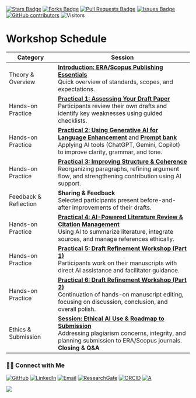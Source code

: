 <a href="https://github.com/drshahizan/short-course/stargazers"><img src="https://img.shields.io/github/stars/drshahizan/short-course" alt="Stars Badge"/></a>
<a href="https://github.com/drshahizan/short-course/network/members"><img src="https://img.shields.io/github/forks/drshahizan/short-course" alt="Forks Badge"/></a>
<a href="https://github.com/drshahizan/short-course/pulls"><img src="https://img.shields.io/github/issues-pr/drshahizan/short-course" alt="Pull Requests Badge"/></a>
<a href="https://github.com/drshahizan/short-course"><img src="https://img.shields.io/github/issues/drshahizan/short-course" alt="Issues Badge"/></a>
<a href="https://github.com/drshahizan/short-course/graphs/contributors"><img alt="GitHub contributors" src="https://img.shields.io/github/contributors/drshahizan/short-course?color=2b9348"></a>
![Visitors](https://api.visitorbadge.io/api/visitors?path=https%3A%2F%2Fgithub.com%2Fdrshahizan%2Fshort-course&labelColor=%23d9e3f0&countColor=%23697689&style=flat)

# Workshop Schedule

| **Category**          | **Session** |
| --------------------- | --------------------------------------------------------------------------------------------------------------------------------------------------------------------------------------------------- |
| Theory & Overview     | **[Introduction: ERA/Scopus Publishing Essentials](01mat.md)**  <br> Quick overview of standards, scopes, and expectations.                                                                         |
| Hands-on Practice     | **[Practical 1: Assessing Your Draft Paper](02mat.md)**  <br> Participants review their own drafts and identify key weaknesses using guided checklists.                                             |
| Hands-on Practice     | **[Practical 2: Using Generative AI for Language Enhancement](03mat.md)** and **[Prompt bank](05mat.md)**  <br> Applying AI tools (ChatGPT, Gemini, Copilot) to improve clarity, grammar, and tone. |
| Hands-on Practice     | **[Practical 3: Improving Structure & Coherence](04mat.md)** <br> Reorganizing paragraphs, refining argument flow, and strengthening contribution using AI support.                                 |
| Feedback & Reflection | **Sharing & Feedback**  <br> Selected participants present before-and-after improvements of their drafts.                                                                                           |
| Hands-on Practice     | **[Practical 4: AI-Powered Literature Review & Citation Management](06mat.md)**  <br> Using AI to summarize literature, integrate sources, and manage references ethically.                         |
| Hands-on Practice     | **[Practical 5: Draft Refinement Workshop (Part 1)](07mat.md)**  <br> Participants work on their manuscripts with direct AI assistance and facilitator guidance.                                    |
| Hands-on Practice     | **[Practical 6: Draft Refinement Workshop (Part 2)](08mat.md)**  <br> Continuation of hands-on manuscript editing, focusing on discussion, conclusion, and overall polish.                          |
| Ethics & Submission   | **[Session: Ethical AI Use & Roadmap to Submission](09mat.md)**  <br> Addressing plagiarism concerns, integrity, and planning submission to ERA/Scopus journals. <br> **Closing & Q&A**             |

### 🙌🏻 Connect with Me
<p align="left">
    <a href="https://github.com/drshahizan" target="_blank"><img alt="GitHub" src="https://img.shields.io/badge/-@drshahizan-181717?style=flat-square&logo=GitHub&logoColor=white"></a>
    <a href="https://www.linkedin.com/in/drshahizan" target="_blank"><img alt="LinkedIn" src="https://img.shields.io/badge/-drshahizan-blue?style=flat-square&logo=Linkedin&logoColor=white&link=https://www.linkedin.com/in/drshahizan/"></a>
    <a href="mailto:shahizan@utm.my" target="_blank"><img alt="Email" src="https://img.shields.io/badge/-shahizan@utm.my-c14438?style=flat-square&logo=Gmail&logoColor=white&link=mailto:shahizan@utm.my.com"></a>
    <a href="https://www.researchgate.net/profile/Mohd-Othman-28" target="_blank"><img alt="ResearchGate" src="https://img.shields.io/badge/-ResearchGate-00CCBB?style=flat-square&logo=ResearchGate&logoColor=white"></a>
    <a href="https://orcid.org/0000-0003-4261-1873" target="_blank"><img alt="ORCID" src="https://img.shields.io/badge/-ORCID-A6CE39?style=flat-square&logo=ORCID&logoColor=white"></a> 
 <a href="https://visitorbadge.io/status?path=https%3A%2F%2Fgithub.com%2Fdrshahizan" target="_blank"><img alt="A" src="https://api.visitorbadge.io/api/visitors?path=https%3A%2F%2Fgithub.com%2Fdrshahizan&labelColor=%23697689&countColor=%23555555&style=plastic"></a>
 
![](https://hit.yhype.me/github/profile?user_id=81284918)
</p>

